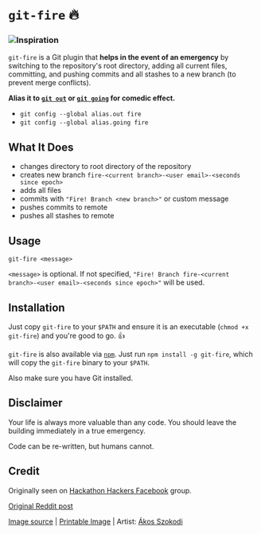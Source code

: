 # `git-fire` :fire:

### ![Inspiration](https://i.imgur.com/3POtveC.jpg)

`git-fire` is a Git plugin that **helps in the event of an emergency** by switching to the repository's root directory, adding all current files, committing, and pushing commits and all stashes to a new branch (to prevent merge conflicts).

**Alias it to [`git out`](https://np.reddit.com/r/ProgrammerHumor/comments/3nc531/in_case_of_fire/cvmxnv1) or [`git going`](https://np.reddit.com/r/ProgrammerHumor/comments/3nc531/in_case_of_fire/cvmsajb) for comedic effect.**

- `git config --global alias.out fire`
- `git config --global alias.going fire`

## What It Does

- changes directory to root directory of the repository
- creates new branch `fire-<current branch>-<user email>-<seconds since epoch>`
- adds all files
- commits with `"Fire! Branch <new branch>"` or custom message
- pushes commits to remote
- pushes all stashes to remote

## Usage

`git-fire <message>`

`<message>` is optional. If not specified, `"Fire! Branch fire-<current branch>-<user email>-<seconds since epoch>"` will be used.

## Installation

Just copy `git-fire` to your `$PATH` and ensure it is an executable (`chmod +x git-fire`) and you're good to go. 👍

`git-fire` is also available via [`npm`](https://npmjs.com/git-fire). Just run `npm install -g git-fire`, which will copy the `git-fire` binary to your `$PATH`.

Also make sure you have Git installed.

## Disclaimer

Your life is always more valuable than any code. You should leave the building immediately in a true emergency.

Code can be re-written, but humans cannot.

## Credit

Originally seen on [Hackathon Hackers Facebook](https://www.facebook.com/groups/hackathonhackers) group.

[Original Reddit post](https://www.reddit.com/r/ProgrammerHumor/comments/3nc531/in_case_of_fire/)

[Image source](https://instagram.com/p/8N8J8wRgPq/) | [Printable Image](http://imgur.com/IiAdxbB) | Artist: [Ákos Szokodi](https://github.com/szokodiakos)
